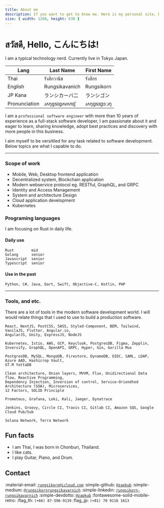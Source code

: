```yaml
---
title: About me
description: If you want to get to know me. Here is my personal site, blog, contact, and resume.
size: { width: 1200, height: 630 }
---
```

# สวัสดี, Hello, こんにちは! 
I am a typical technology nerd. Currently live in Tokyo Japan.

|Lang|Last Name|First Name|
|-|-|-|
|Thai|รังสิกวานิช|รังสิกร|
|English|Rungsikavanich|Rungsikorn|
|JP Kana|ランシカーバ二|ランシゴン|
|Pronunciation|ɹʌŋgsɪgʌvʌnɪʃ|ɹʌŋgsɪgɔːɹŋ|


I am a `professional software engineer` with more than 10 years of experience as a full-stack software developer, I am passionate about it and eager to learn, sharing knowledge, adopt best practices and discovery with more people in this business.

I aim myself to be versitiled for any task related to software development. Below topics are what I capable to do.

---
### Scope of work
- Mobile, Web, Desktop frontend application
- Decentralized system, Blockchain application
- Modern webservice protocol eg. RESTful, GraphQL, and GRPC
- Identity and Access Management
- System and architecture Design
- Cloud application development
- Kubernetes

### Programing languages
I am focusing on Rust in daily life.

#### Daily use 
```
Rust        mid
Golang      senior
Javascript  senior
Typescript  senior
```
#### Use in the past
```
Python, C#, Java, Dart, Swift, Objective-C, Kotlin, PHP
```

---

### Tools, and etc.
There are a lot of tools in the modern software development world. I will would relate things that I used to use to build a production software.
```
React, NextJS, PostCSS, SASS, Styled-Component, BEM, Tailwind, VanilaJS, Flutter, Angular.io,
AngularJS, Unity, ExpressJS, NodeJS

Kubernetes, Istio, AWS, GCP, Keycloak, PostgresDB, Figma, Zepplin,
Inversify, GraphQL, OpenAPI, GRPC, Hyper, Gin, Gorilla Mux

PostgresDB, MySQL, MongoDB, Firestore, DynamoDB, OIDC, SAML, LDAP, Azure AAD, Hashicrop Vault,
GT.M YottaDB

Clean architecture, Onion layers, MVVM, Flux, Unidirectional Data flow, Reactive Programming, 
Dependency Injection, Inversion of control, Service-Oriendted Architecture (SOA), Microservices,
12 Factors, SOLID Principle

Prometeus, Grafana, Loki, Kali, Jaeger, Dynatrace

Jenkins, Groovy, Circle CI, Travis CI, Gitlab CI, Amazon SQS, Google Cloud Pub/Sub

Solana Network, Terra Network
```


## Fun facts
- I am Thai, I was born in Chonburi, Thailand.
- I like cats. 
- I play Guitar, Piano, and Drum.



## Contact


:material-email: [`rungsikorn@icloud.com`](mailto:rungsikorn@icloud.com)
:simple-github: [`@zapkub`](https://github.com/zapkub)
:simple-medium: [`@rungsikornrungsikavarnich`](https://medium.com/@rungsikornrungsikavarnich)
:simple-linkedin: [`rungsikorn-rungsikavarnich`](https://www.linkedin.com/in/rungsikorn-rungsikavarnich-28a63677/)
:simple-devdotto: [`@zapkub`](https://dev.to/zapkub)
:fontawesome-solid-mobile-retro: :flag_th: `(+66) 87-596-9139`
:flag_jp: `(+81) 70 9116 1613`